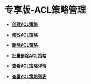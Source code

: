 # 专享版-ACL策略管理<a name="ZH-CN_TOPIC_0259167143"></a>

 

-   **[创建ACL策略](创建ACL策略.md)**  

-   **[修改ACL策略](修改ACL策略.md)**  

-   **[删除ACL策略](删除ACL策略.md)**  

-   **[批量删除ACL策略](批量删除ACL策略.md)**  

-   **[查看ACL策略详情](查看ACL策略详情.md)**  

-   **[查看ACL策略列表](查看ACL策略列表.md)**  


